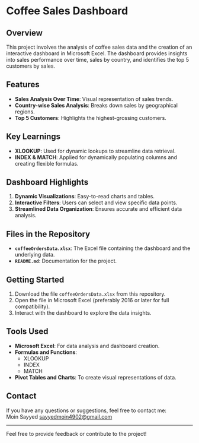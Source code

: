 # Coffee Sales Dashboard

## Overview
This project involves the analysis of coffee sales data and the creation of an interactive dashboard in Microsoft Excel. The dashboard provides insights into sales performance over time, sales by country, and identifies the top 5 customers by sales. 

## Features
- **Sales Analysis Over Time**: Visual representation of sales trends.
- **Country-wise Sales Analysis**: Breaks down sales by geographical regions.
- **Top 5 Customers**: Highlights the highest-grossing customers.

## Key Learnings
- **XLOOKUP**: Used for dynamic lookups to streamline data retrieval.
- **INDEX & MATCH**: Applied for dynamically populating columns and creating flexible formulas.

## Dashboard Highlights
1. **Dynamic Visualizations**: Easy-to-read charts and tables.
2. **Interactive Filters**: Users can select and view specific data points.
3. **Streamlined Data Organization**: Ensures accurate and efficient data analysis.

## Files in the Repository
- **`coffeeOrdersData.xlsx`**: The Excel file containing the dashboard and the underlying data.
- **`README.md`**: Documentation for the project.

## Getting Started
1. Download the file `coffeeOrdersData.xlsx` from this repository.
2. Open the file in Microsoft Excel (preferably 2016 or later for full compatibility).
3. Interact with the dashboard to explore the data insights.

## Tools Used
- **Microsoft Excel**: For data analysis and dashboard creation.
- **Formulas and Functions**:
  - XLOOKUP
  - INDEX
  - MATCH
- **Pivot Tables and Charts**: To create visual representations of data.

## Contact
If you have any questions or suggestions, feel free to contact me:  
Moin Sayyed
sayyedmoin4902@gmail.com    

---

Feel free to provide feedback or contribute to the project!

